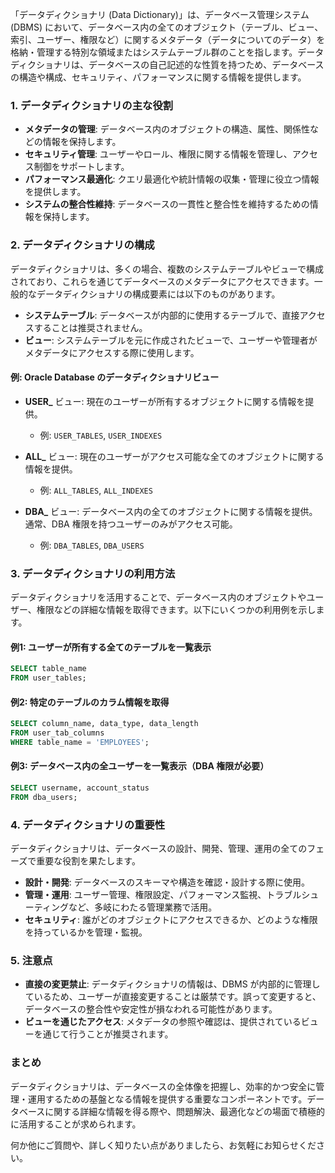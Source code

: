 「データディクショナリ (Data Dictionary)」は、データベース管理システム (DBMS) において、データベース内の全てのオブジェクト（テーブル、ビュー、索引、ユーザー、権限など）に関するメタデータ（データについてのデータ）を格納・管理する特別な領域またはシステムテーブル群のことを指します。データディクショナリは、データベースの自己記述的な性質を持つため、データベースの構造や構成、セキュリティ、パフォーマンスに関する情報を提供します。

### 1. データディクショナリの主な役割

- **メタデータの管理**: データベース内のオブジェクトの構造、属性、関係性などの情報を保持します。
- **セキュリティ管理**: ユーザーやロール、権限に関する情報を管理し、アクセス制御をサポートします。
- **パフォーマンス最適化**: クエリ最適化や統計情報の収集・管理に役立つ情報を提供します。
- **システムの整合性維持**: データベースの一貫性と整合性を維持するための情報を保持します。

### 2. データディクショナリの構成

データディクショナリは、多くの場合、複数のシステムテーブルやビューで構成されており、これらを通じてデータベースのメタデータにアクセスできます。一般的なデータディクショナリの構成要素には以下のものがあります。

- **システムテーブル**: データベースが内部的に使用するテーブルで、直接アクセスすることは推奨されません。
- **ビュー**: システムテーブルを元に作成されたビューで、ユーザーや管理者がメタデータにアクセスする際に使用します。

#### 例: Oracle Database のデータディクショナリビュー

- **USER_** ビュー: 現在のユーザーが所有するオブジェクトに関する情報を提供。
  - 例: `USER_TABLES`, `USER_INDEXES`
  
- **ALL_** ビュー: 現在のユーザーがアクセス可能な全てのオブジェクトに関する情報を提供。
  - 例: `ALL_TABLES`, `ALL_INDEXES`
  
- **DBA_** ビュー: データベース内の全てのオブジェクトに関する情報を提供。通常、DBA 権限を持つユーザーのみがアクセス可能。
  - 例: `DBA_TABLES`, `DBA_USERS`

### 3. データディクショナリの利用方法

データディクショナリを活用することで、データベース内のオブジェクトやユーザー、権限などの詳細な情報を取得できます。以下にいくつかの利用例を示します。

#### 例1: ユーザーが所有する全てのテーブルを一覧表示

```sql
SELECT table_name
FROM user_tables;
```

#### 例2: 特定のテーブルのカラム情報を取得

```sql
SELECT column_name, data_type, data_length
FROM user_tab_columns
WHERE table_name = 'EMPLOYEES';
```

#### 例3: データベース内の全ユーザーを一覧表示（DBA 権限が必要）

```sql
SELECT username, account_status
FROM dba_users;
```

### 4. データディクショナリの重要性

データディクショナリは、データベースの設計、開発、管理、運用の全てのフェーズで重要な役割を果たします。

- **設計・開発**: データベースのスキーマや構造を確認・設計する際に使用。
- **管理・運用**: ユーザー管理、権限設定、パフォーマンス監視、トラブルシューティングなど、多岐にわたる管理業務で活用。
- **セキュリティ**: 誰がどのオブジェクトにアクセスできるか、どのような権限を持っているかを管理・監視。

### 5. 注意点

- **直接の変更禁止**: データディクショナリの情報は、DBMS が内部的に管理しているため、ユーザーが直接変更することは厳禁です。誤って変更すると、データベースの整合性や安定性が損なわれる可能性があります。
- **ビューを通じたアクセス**: メタデータの参照や確認は、提供されているビューを通じて行うことが推奨されます。

### まとめ

データディクショナリは、データベースの全体像を把握し、効率的かつ安全に管理・運用するための基盤となる情報を提供する重要なコンポーネントです。データベースに関する詳細な情報を得る際や、問題解決、最適化などの場面で積極的に活用することが求められます。

何か他にご質問や、詳しく知りたい点がありましたら、お気軽にお知らせください。
